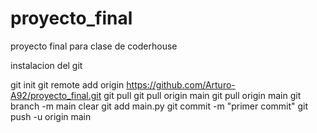 # proyecto_final
proyecto final para clase de coderhouse


instalacion del git

git init
git remote add origin https://github.com/Arturo-A92/proyecto_final.git
git pull
git pull origin main
git pull origin main
git branch -m main
clear
git add main.py
git commit -m "primer commit"
git push -u origin main